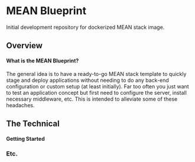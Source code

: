 # MEAN Blueprint
Initial development repository for dockerized MEAN stack image. 

## Overview
#### What is the MEAN Blueprint?
The general idea is to have a ready-to-go MEAN stack template to quickly stage and deploy applications without needing to do any back-end configuration or custom setup (at least initially). Far too often you just want to test an application concept but first need to configure the server, install necessary middleware, etc. This is intended to alleviate some of these headaches. 

## The Technical
#### Getting Started

### Etc.
